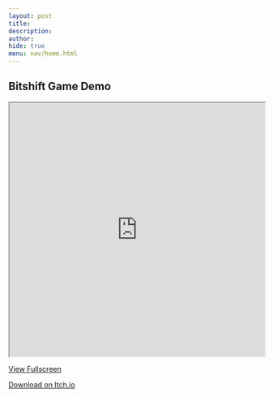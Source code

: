```yaml
---
layout: post 
title: 
description: 
author: 
hide: true
menu: nav/home.html
---
```


## Bitshift Game Demo

<iframe src="https://frogpants.github.io/Project-Bitshift/current-project-renders/Bitshift_0101-v2.0.1.html" allow="fullscreen; pointer-lock" width="100%" height="500px"></iframe>

[View Fullscreen](https://frogpants.github.io/Project-Bitshift/current-project-renders/Bitshift_0101-v2.0.1.html)

[Download on Itch.io](https://frogpants.itch.io/bitshift-0101)